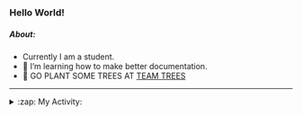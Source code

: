 ### Hello World!

##### About:
- Currently I am a student.
- 🌱 I’m learning how to make better documentation.
- 🌱 GO PLANT SOME TREES AT [TEAM TREES](https://teamtrees.org/)

---
<details>
  <summary>:zap: My Activity:</summary>
  
<!--START_SECTION:waka-->
![Code Time](http://img.shields.io/badge/Code%20Time-1%2C163%20hrs%208%20mins-blue)

**I'm a Night 🦉** 

```text
🌞 Morning                1898 commits        ███░░░░░░░░░░░░░░░░░░░░░░   10.12 % 
🌆 Daytime                6374 commits        ████████░░░░░░░░░░░░░░░░░   33.97 % 
🌃 Evening                5351 commits        ███████░░░░░░░░░░░░░░░░░░   28.52 % 
🌙 Night                  5140 commits        ███████░░░░░░░░░░░░░░░░░░   27.39 % 
```
📅 **I'm Most Productive on Wednesday** 

```text
Monday                   2653 commits        ████░░░░░░░░░░░░░░░░░░░░░   14.14 % 
Tuesday                  2573 commits        ███░░░░░░░░░░░░░░░░░░░░░░   13.71 % 
Wednesday                4381 commits        ██████░░░░░░░░░░░░░░░░░░░   23.35 % 
Thursday                 2423 commits        ███░░░░░░░░░░░░░░░░░░░░░░   12.91 % 
Friday                   1938 commits        ███░░░░░░░░░░░░░░░░░░░░░░   10.33 % 
Saturday                 1642 commits        ██░░░░░░░░░░░░░░░░░░░░░░░   08.75 % 
Sunday                   3153 commits        ████░░░░░░░░░░░░░░░░░░░░░   16.80 % 
```


📊 **This Week I Spent My Time On** 

```text
🔥 Editors: 
IntelliJ                 3 hrs 51 mins       █████████████████████████   100.00 % 

🐱‍💻 Projects: 
intro                    3 hrs 47 mins       █████████████████████████   98.40 % 
Unknown Project          3 mins              ░░░░░░░░░░░░░░░░░░░░░░░░░   01.32 % 
android-demo             0 secs              ░░░░░░░░░░░░░░░░░░░░░░░░░   00.29 % 
```


 Last Updated on 18/08/2023 21:11:22 UTC
<!--END_SECTION:waka-->
</details>
